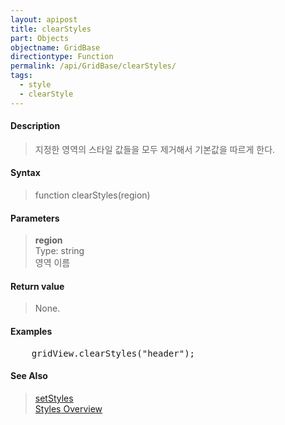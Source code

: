 ```yaml
---
layout: apipost
title: clearStyles
part: Objects
objectname: GridBase
directiontype: Function
permalink: /api/GridBase/clearStyles/
tags:
  - style
  - clearStyle
---
```



#### Description

> 지정한 영역의 스타일 값들을 모두 제거해서 기본값을 따르게 한다.  

#### Syntax

> function clearStyles(region)  

#### Parameters

> **region**  
> Type: string  
> 영역 이름  


#### Return value

> None.

#### Examples 

<pre class="prettyprint">
    gridView.clearStyles("header");
</pre>

#### See Also
> [setStyles](/api/GridBase/setStyles)  
> [Styles Overview](http://demo.realgrid.com/Demo/StylesConcept)